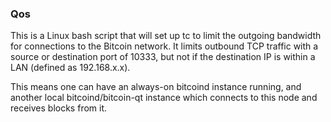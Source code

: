 ### Qos ###

This is a Linux bash script that will set up tc to limit the outgoing bandwidth for connections to the Bitcoin network. It limits outbound TCP traffic with a source or destination port of 10333, but not if the destination IP is within a LAN (defined as 192.168.x.x).

This means one can have an always-on bitcoind instance running, and another local bitcoind/bitcoin-qt instance which connects to this node and receives blocks from it.
